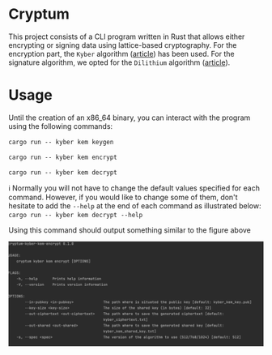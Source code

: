 # Cryptum

This project consists of a CLI program written in Rust that allows either encrypting or signing data using lattice-based cryptography. For the encryption part, the `Kyber` algorithm ([article](https://eprint.iacr.org/2017/634.pdf)) has been used. For the signature algorithm, we opted for the `Dilithium` algorithm ([article](https://eprint.iacr.org/2017/633.pdf)).


# Usage

Until the creation of an x86_64 binary, you can interact with the program using the following commands:

```
cargo run -- kyber kem keygen
```

```
cargo run -- kyber kem encrypt
```

```
cargo run -- kyber kem decrypt
```

ℹ️ Normally you will not have to change the default values specified for each command. However, if you would like to change some of them, don't hesitate to add the `--help` at the end of each command as illustrated below:
``
cargo run -- kyber kem decrypt --help
``

Using this command should output something similar to the figure above

![help](https://github.com/0xHexPloit/Cryptum/blob/main/assets/encrypt_help_output.png?raw=true)
